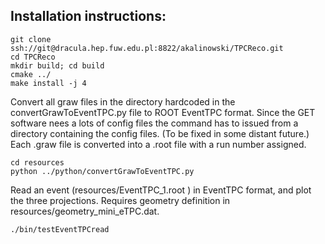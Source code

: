 ## Installation instructions:

```
git clone ssh://git@dracula.hep.fuw.edu.pl:8822/akalinowski/TPCReco.git
cd TPCReco
mkdir build; cd build
cmake ../
make install -j 4
```

Convert all graw files in the directory hardcoded in the convertGrawToEventTPC.py file
to ROOT EventTPC format. Since the GET software nees a lots of config files the command has to
issued from a directory containing the config files. (To be fixed in some distant future.)
Each .graw file is converted into a .root file with a run number assigned.

```
cd resources
python ../python/convertGrawToEventTPC.py
```

Read an event (resources/EventTPC_1.root ) in EventTPC format, and plot the three projections.
Requires geometry definition in resources/geometry_mini_eTPC.dat.

```
./bin/testEventTPCread
```